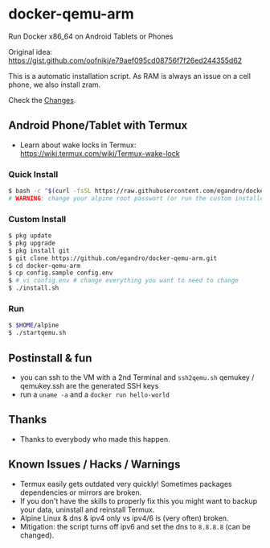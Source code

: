 # docker-qemu-arm

Run Docker x86_64 on Android Tablets or Phones

Original idea: <https://gist.github.com/oofnikj/e79aef095cd08756f7f26ed244355d62>

This is a automatic installation script. As RAM is always an issue on a cell phone, we also install zram.

Check the [Changes](CHANGELOG.md).

## Android Phone/Tablet with Termux

- Learn about wake locks in Termux: <https://wiki.termux.com/wiki/Termux-wake-lock>

### Quick Install

```bash
$ bash -c "$(curl -fsSL https://raw.githubusercontent.com/egandro/docker-qemu-arm/master/termux-setup.sh)"
# WARNING: change your alpine root passwort (or run the custom installer if you want to start with a custom password)
```

### Custom Install

```bash
$ pkg update
$ pkg upgrade
$ pkg install git
$ git clone https://github.com/egandro/docker-qemu-arm.git
$ cd docker-qemu-arm
$ cp config.sample config.env
$ # vi config.env # change everything you want to need to change
$ ./install.sh
```

### Run

```bash
$ $HOME/alpine
$ ./startqemu.sh
```

## Postinstall & fun

- you can ssh to the VM with a 2nd Terminal and `ssh2qemu.sh` qemukey / qemukey.ssh are the generated SSH keys
- run a `uname -a` and a `docker run hello-world`

## Thanks

- Thanks to everybody who made this happen.

## Known Issues / Hacks / Warnings

- Termux easily gets outdated very quickly! Sometimes packages dependencies or mirrors are broken.
- If you don't have the skills to properly fix this you might want to backup your data, uninstall and reinstall Termux.
- Alpine Linux & dns & ipv4 only vs ipv4/6 is (very often) broken.
- Mitigation: the script turns off ipv6 and set the dns to `8.8.8.8` (can be changed).
